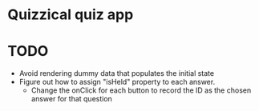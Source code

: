 # Quizzical quiz app

# TODO

- Avoid rendering dummy data that populates the initial state
- Figure out how to assign "isHeld" property to each answer.
  - Change the onClick for each button to record the ID as the chosen answer for that question
